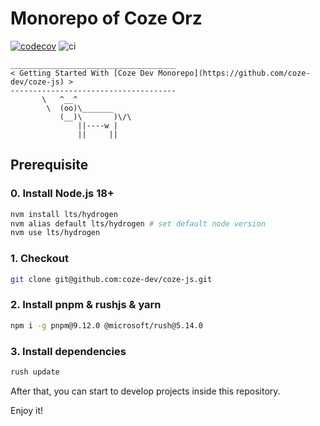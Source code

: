 # Monorepo of Coze Orz
[![codecov](https://codecov.io/gh/coze-dev/coze-js/graph/badge.svg?token=W5EBMZ0NUE)](https://codecov.io/gh/coze-dev/coze-js) ![ci](https://github.com/coze-dev/coze-js/actions/workflows/ci.yml/badge.svg)

```
_____________________________________
< Getting Started With [Coze Dev Monorepo](https://github.com/coze-dev/coze-js) >
-------------------------------------
       \   ^__^
        \  (oo)\_______
           (__)\       )\/\
               ||----w |
               ||     ||
```

## Prerequisite

### 0. Install Node.js 18+

``` bash
nvm install lts/hydrogen
nvm alias default lts/hydrogen # set default node version
nvm use lts/hydrogen
```

### 1. Checkout

``` bash
git clone git@github.com:coze-dev/coze-js.git
```

### 2. Install pnpm & rushjs & yarn

``` bash
npm i -g pnpm@9.12.0 @microsoft/rush@5.14.0
```

### 3. Install dependencies

``` bash
rush update
```

After that, you can start to develop projects inside this repository.

Enjoy it!
